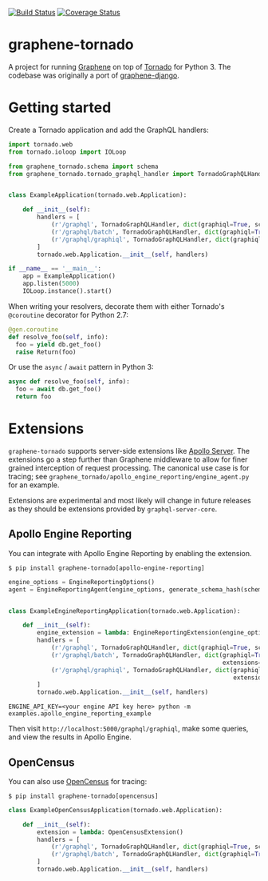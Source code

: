 [![Build Status](https://travis-ci.org/graphql-python/graphene-tornado.svg?branch=master)](https://travis-ci.org/graphql-python/graphene-tornado) 
[![Coverage Status](https://coveralls.io/repos/github/graphql-python/graphene-tornado/badge.svg?branch=master)](https://coveralls.io/github/graphql-python/graphene-tornado?branch=master)

# graphene-tornado

A project for running [Graphene](http://graphene-python.org/) on top of [Tornado](http://www.tornadoweb.org/) for Python 3. The codebase was originally a port of [graphene-django](https://github.com/graphql-python/graphene-django).

# Getting started

Create a Tornado application and add the GraphQL handlers:

```python
import tornado.web
from tornado.ioloop import IOLoop

from graphene_tornado.schema import schema
from graphene_tornado.tornado_graphql_handler import TornadoGraphQLHandler


class ExampleApplication(tornado.web.Application):

    def __init__(self):
        handlers = [
            (r'/graphql', TornadoGraphQLHandler, dict(graphiql=True, schema=schema)),
            (r'/graphql/batch', TornadoGraphQLHandler, dict(graphiql=True, schema=schema, batch=True)),
            (r'/graphql/graphiql', TornadoGraphQLHandler, dict(graphiql=True, schema=schema))
        ]
        tornado.web.Application.__init__(self, handlers)

if __name__ == '__main__':
    app = ExampleApplication()
    app.listen(5000)
    IOLoop.instance().start()
```

When writing your resolvers, decorate them with either Tornado's `@coroutine` decorator for Python 2.7:

```python
@gen.coroutine
def resolve_foo(self, info):
  foo = yield db.get_foo()
  raise Return(foo)
```

Or use the `async` / `await` pattern in Python 3:

```python
async def resolve_foo(self, info):
  foo = await db.get_foo()
  return foo
```

# Extensions

`graphene-tornado` supports server-side extensions like [Apollo Server](https://www.apollographql.com/docs/apollo-server/features/metrics). The extensions go a step further than Graphene middleware to allow for finer grained interception of request processing. The canonical use case is for tracing; see `graphene_tornado/apollo_engine_reporting/engine_agent.py` for an example.

Extensions are experimental and most likely will change in future releases as they should be extensions provided by 
`graphql-server-core`.

## Apollo Engine Reporting

You can integrate with Apollo Engine Reporting by enabling the extension.

```console
$ pip install graphene-tornado[apollo-engine-reporting]
```

```python
engine_options = EngineReportingOptions()
agent = EngineReportingAgent(engine_options, generate_schema_hash(schema))


class ExampleEngineReportingApplication(tornado.web.Application):

    def __init__(self):
        engine_extension = lambda: EngineReportingExtension(engine_options, agent.add_trace)
        handlers = [
            (r'/graphql', TornadoGraphQLHandler, dict(graphiql=True, schema=schema, extensions=[engine_extension])),
            (r'/graphql/batch', TornadoGraphQLHandler, dict(graphiql=True, schema=schema, batch=True, 
                                                            extensions=[engine_extension])),
            (r'/graphql/graphiql', TornadoGraphQLHandler, dict(graphiql=True, schema=schema, 
                                                               extensions=[engine_extension]))
        ]
        tornado.web.Application.__init__(self, handlers)
```


```console
ENGINE_API_KEY=<your engine API key here> python -m examples.apollo_engine_reporting_example
```

Then visit `http://localhost:5000/graphql/graphiql`, make some queries, and view the results in Apollo Engine.

## OpenCensus

You can also use [OpenCensus](https://github.com/census-instrumentation/opencensus-python) for tracing:

```console
$ pip install graphene-tornado[opencensus]
```


```python
class ExampleOpenCensusApplication(tornado.web.Application):

    def __init__(self):
        extension = lambda: OpenCensusExtension()
        handlers = [
            (r'/graphql', TornadoGraphQLHandler, dict(graphiql=True, schema=schema, extensions=[extension])),
            (r'/graphql/batch', TornadoGraphQLHandler, dict(graphiql=True, schema=schema, batch=True)),
        ]
        tornado.web.Application.__init__(self, handlers)
```
